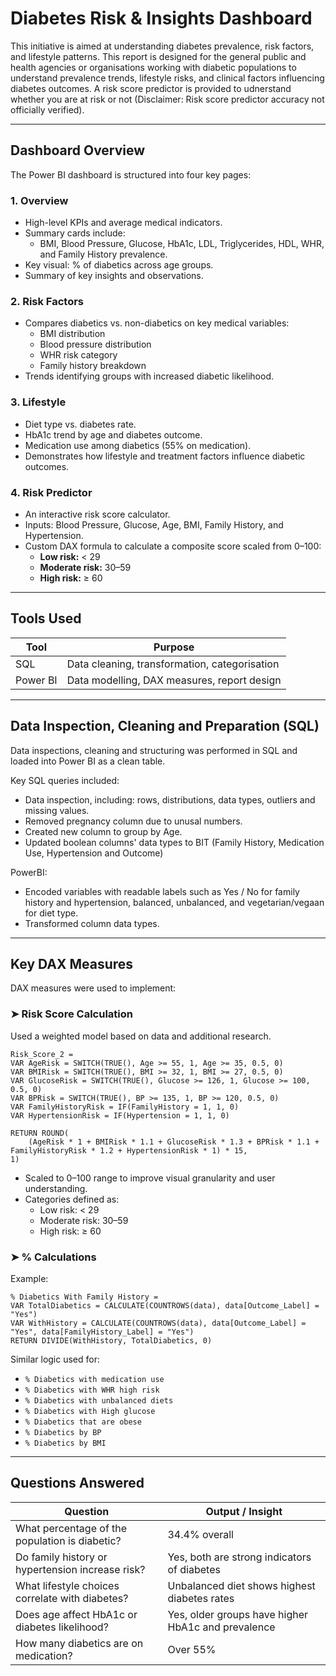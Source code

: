 # Diabetes Risk & Insights Dashboard

This initiative is aimed at understanding diabetes prevalence, risk factors, and lifestyle patterns. This report is designed for the general public and health agencies or organisations working with diabetic populations to understand prevalence trends, lifestyle risks, and clinical factors influencing diabetes outcomes. A risk score predictor is provided to udnerstand whether you are at risk or not (Disclaimer: Risk score predictor accuracy not officially verified).

---

## Dashboard Overview

The Power BI dashboard is structured into four key pages:

### 1. **Overview**
- High-level KPIs and average medical indicators.
- Summary cards include:
  - BMI, Blood Pressure, Glucose, HbA1c, LDL, Triglycerides, HDL, WHR, and Family History prevalence.
- Key visual: % of diabetics across age groups.
- Summary of key insights and observations.

### 2. **Risk Factors**
- Compares diabetics vs. non-diabetics on key medical variables:
  - BMI distribution
  - Blood pressure distribution
  - WHR risk category
  - Family history breakdown
- Trends identifying groups with increased diabetic likelihood.

### 3. **Lifestyle**
- Diet type vs. diabetes rate.
- HbA1c trend by age and diabetes outcome.
- Medication use among diabetics (55% on medication).
- Demonstrates how lifestyle and treatment factors influence diabetic outcomes.

### 4. **Risk Predictor**
- An interactive risk score calculator.
- Inputs: Blood Pressure, Glucose, Age, BMI, Family History, and Hypertension.
- Custom DAX formula to calculate a composite score scaled from 0–100:
  - **Low risk:** < 29
  - **Moderate risk:** 30–59
  - **High risk:** ≥ 60

---

## Tools Used

| Tool       | Purpose                            |
|------------|-------------------------------------|
| SQL        | Data cleaning, transformation, categorisation |
| Power BI   | Data modelling, DAX measures, report design |

---

## Data Inspection, Cleaning and Preparation (SQL)

Data inspections, cleaning and structuring was performed in SQL and loaded into Power BI as a clean table.

Key SQL queries included:
- Data inspection, including: rows, distributions, data types, outliers and missing values. 
- Removed pregnancy column due to unusal numbers.
- Created new column to group by Age.
- Updated boolean columns' data types to BIT (Family History, Medication Use, Hypertension and Outcome)

PowerBI:
- Encoded variables with readable labels such as Yes / No for family history and hypertension, balanced, unbalanced, and vegetarian/vegaan for diet type.
- Transformed column data types.

---

## Key DAX Measures

DAX measures were used to implement:

### ➤ Risk Score Calculation

Used a weighted model based on data and additional research. 

```DAX
Risk_Score_2 = 
VAR AgeRisk = SWITCH(TRUE(), Age >= 55, 1, Age >= 35, 0.5, 0)
VAR BMIRisk = SWITCH(TRUE(), BMI >= 32, 1, BMI >= 27, 0.5, 0)
VAR GlucoseRisk = SWITCH(TRUE(), Glucose >= 126, 1, Glucose >= 100, 0.5, 0)
VAR BPRisk = SWITCH(TRUE(), BP >= 135, 1, BP >= 120, 0.5, 0)
VAR FamilyHistoryRisk = IF(FamilyHistory = 1, 1, 0)
VAR HypertensionRisk = IF(Hypertension = 1, 1, 0)

RETURN ROUND(
    (AgeRisk * 1 + BMIRisk * 1.1 + GlucoseRisk * 1.3 + BPRisk * 1.1 + FamilyHistoryRisk * 1.2 + HypertensionRisk * 1) * 15,
1)
```

- Scaled to 0–100 range to improve visual granularity and user understanding.
- Categories defined as:
  - Low risk: < 29
  - Moderate risk: 30–59
  - High risk: ≥ 60

### ➤ % Calculations

Example:
```DAX
% Diabetics With Family History = 
VAR TotalDiabetics = CALCULATE(COUNTROWS(data), data[Outcome_Label] = "Yes")
VAR WithHistory = CALCULATE(COUNTROWS(data), data[Outcome_Label] = "Yes", data[FamilyHistory_Label] = "Yes")
RETURN DIVIDE(WithHistory, TotalDiabetics, 0)
```

Similar logic used for:
- `% Diabetics with medication use`
- `% Diabetics with WHR high risk`
- `% Diabetics with unbalanced diets`
- `% Diabetics with High glucose`
- `% Diabetics that are obese`
- `% Diabetics by BP`
- `% Diabetics by BMI`

---

## Questions Answered

| Question                                                  | Output / Insight                                        |
|-----------------------------------------------------------|----------------------------------------------------------|
| What percentage of the population is diabetic?            | 34.4% overall                                            |
| Do family history or hypertension increase risk?          | Yes, both are strong indicators of diabetes              |
| What lifestyle choices correlate with diabetes?           | Unbalanced diet shows highest diabetes rates             |
| Does age affect HbA1c or diabetes likelihood?             | Yes, older groups have higher HbA1c and prevalence       |
| How many diabetics are on medication?                     | Over 55%                                                 
